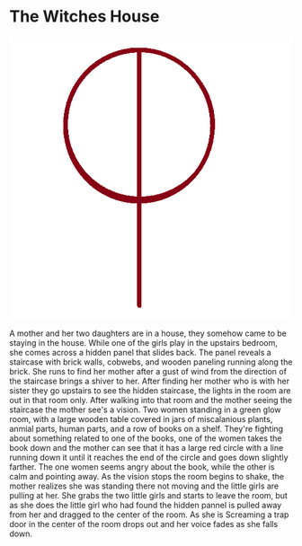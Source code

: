 # The Witches House

![The image on the witches book](https://github.com/hunter32292/dream-journal/raw/master/images/witches.png "witches book")

A mother and her two daughters are in a house, they somehow came to be staying in the house. While one of the girls play in the upstairs bedroom, she comes across a hidden panel that slides back. The panel reveals a staircase with brick walls, cobwebs, and wooden paneling running along the brick. She runs to find her mother after a gust of wind from the direction of the staircase brings a shiver to her. After finding her mother who is with her sister they go upstairs to see the hidden staircase, the lights in the room are out in that room only. After walking into that room and the mother seeing the staircase the mother see's a vision. Two women standing in a green glow room, with a large wooden table covered in jars of miscalanious plants, anmial parts, human parts, and a row of books on a shelf. They're fighting about something related to one of the books, one of the women takes the book down and the mother can see that it has a large red circle with a line running down it until it reaches the end of the circle and goes down slightly farther. The one women seems angry about the book, while the other is calm and pointing away. As the vision stops the room begins to shake, the mother realizes she was standing there not moving and the little girls are pulling at her. She grabs the two little girls and starts to leave the room, but as she does the little girl who had found the hidden pannel is pulled away from her and dragged to the center of the room. As she is Screaming a trap door in the center of the room drops out and her voice fades as she falls down.

